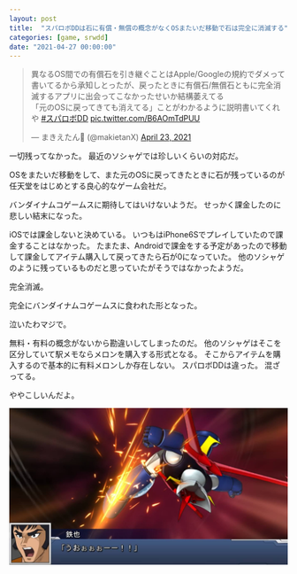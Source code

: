 ```yaml
---
layout: post
title:  "スパロボDDは石に有償・無償の概念がなくOSまたいだ移動で石は完全に消滅する"
categories: [game, srwdd]
date: "2021-04-27 00:00:00"
---
```


<blockquote class="twitter-tweet tw-align-center"><p lang="ja" dir="ltr">異なるOS間での有償石を引き継ぐことはApple/Googleの規約でダメって書いてるから承知しとったが、戻ったときに有償石/無償石ともに完全消滅するアプリに出会ってこなかったせいか結構萎えてる<br>「元のOSに戻ってきても消えてる」ことがわかるように説明書いてくれや <a href="https://twitter.com/hashtag/%E3%82%B9%E3%83%91%E3%83%AD%E3%83%9CDD?src=hash&amp;ref_src=twsrc%5Etfw">#スパロボDD</a> <a href="https://t.co/B6AOmTdPUU">pic.twitter.com/B6AOmTdPUU</a></p>&mdash; まきえたん🥦 (@makietanX) <a href="https://twitter.com/makietanX/status/1385665340017762324?ref_src=twsrc%5Etfw">April 23, 2021</a></blockquote> <script async src="https://platform.twitter.com/widgets.js" charset="utf-8"></script>

一切残ってなかった。
最近のソシャゲでは珍しいくらいの対応だ。

OSをまたいだ移動をして、また元のOSに戻ってきたときに石が残っているのが任天堂をはじめとする良心的なゲーム会社だ。

バンダイナムコゲームスに期待してはいけないようだ。
せっかく課金したのに悲しい結末になった。

iOSでは課金しないと決めている。
いつもはiPhone6Sでプレイしていたので課金することはなかった。
たまたま、Androidで課金をする予定があったので移動して課金してアイテム購入して戻ってきたら石が0になっていた。
他のソシャゲのように残っているものだと思っていたがそうではなかったようだ。

完全消滅。

完全にバンダイナムコゲームスに食われた形となった。

泣いたわマジで。

無料・有料の概念がないから勘違いしてしまったのだ。
他のソシャゲはそこを区分していて駅メモならメロンを購入する形式となる。
そこからアイテムを購入するので基本的に有料メロンしか存在しない。
スパロボDDは違った。
混ざってる。

ややこしいんだよ。

![石を消されたプロがバンダイナムコゲームスを蹴る図](../assets/images/2021-04-27-report/12-12-49.png)

